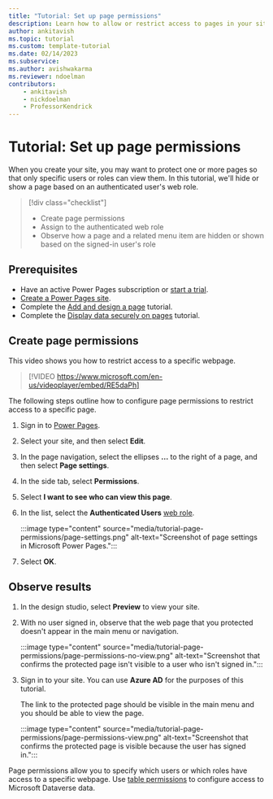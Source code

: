 ```yaml
---
title: "Tutorial: Set up page permissions"
description: Learn how to allow or restrict access to pages in your site in Microsoft Power Pages.
author: ankitavish
ms.topic: tutorial
ms.custom: template-tutorial
ms.date: 02/14/2023
ms.subservice:
ms.author: avishwakarma
ms.reviewer: ndoelman
contributors:
    - ankitavish
    - nickdoelman
    - ProfessorKendrick
---
```


# Tutorial: Set up page permissions

When you create your site, you may want to protect one or more pages so that only specific users or roles can view them. In this tutorial, we'll hide or show a page based on an authenticated user's web role.

> [!div class="checklist"]
>
> * Create page permissions
> * Assign to the authenticated web role
> * Observe how a page and a related menu item are hidden or shown based on the signed-in user's role

## Prerequisites

* Have an active Power Pages subscription or [start a trial](trial-signup.md).
* [Create a Power Pages site](create-manage.md).
* Complete the [Add and design a page](tutorial-add-webpage.md) tutorial.
* Complete the [Display data securely on pages](tutorial-display-data-securely.md) tutorial.

## Create page permissions

This video shows you how to restrict access to a specific webpage.

> [!VIDEO https://www.microsoft.com/en-us/videoplayer/embed/RE5daPh]

The following steps outline how to configure page permissions to restrict access to a specific page.

1. Sign in to [Power Pages](https://make.powerpages.microsoft.com/).

1. Select your site, and then select **Edit**.

1. In the page navigation, select the ellipses **...** to the right of a page, and then select **Page settings**.

1. In the side tab, select **Permissions**.

1. Select **I want to see who can view this page**.

1. In the list, select the **Authenticated Users** [web role](../security/create-web-roles.md).

    :::image type="content" source="media/tutorial-page-permissions/page-settings.png" alt-text="Screenshot of page settings in Microsoft Power Pages.":::

1. Select **OK**.

## Observe results

1. In the design studio, select **Preview** to view your site.

1. With no user signed in, observe that the web page that you protected doesn't appear in the main menu or navigation.

    :::image type="content" source="media/tutorial-page-permissions/page-permissions-no-view.png" alt-text="Screenshot that confirms the protected page isn't visible to a user who isn't signed in.":::

1. Sign in to your site. You can use **Azure AD** for the purposes of this tutorial.

    The link to the protected page should be visible in the main menu and you should be able to view the page.

    :::image type="content" source="media/tutorial-page-permissions/page-permissions-view.png" alt-text="Screenshot that confirms the protected page is visible because the user has signed in.":::

Page permissions allow you to specify which users or which roles have access to a specific webpage. Use [table permissions](../security/assign-table-permissions.md) to configure access to Microsoft Dataverse data.
